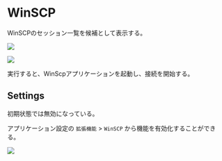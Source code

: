# WinSCP

WinSCPのセッション一覧を候補として表示する。

![](../image/adhoc-command/winscp-introduction2.png)

![](../image/adhoc-command/winscp-introduction.png)

実行すると、WinScpアプリケーションを起動し、接続を開始する。


## Settings

初期状態では無効になっている。

アプリケーション設定の `拡張機能` > `WinSCP` から機能を有効化することができる。  

![](../image/adhoc-command/winscp-appsetting.png)

